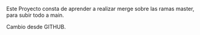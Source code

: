 Este Proyecto consta de aprender a realizar merge sobre las ramas master, para subir todo a main.

Cambio desde GITHUB.
